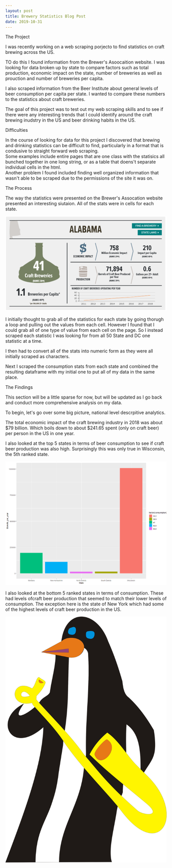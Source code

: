 ```yaml
---
layout: post
title: Brewery Statistics Blog Post
date: 2019-10-31
---
```


The Project

I was recently working on a web scraping porjecto to find statistics on craft brewing across the US. 

TO do this I found information from the  Brewer's Asoocaition website.  I was looking for data broken up by state to compare factors such as total production, economic impact on the state, number of breweries as well as prouction and number of breweries per capita.

I also scraped information from the Beer Institute about general levels of beer consumption per capita per state.  I wanted to compare these numbers to the statistics about craft breweries.

The goal of this project was to test out my web scraping skills and to see if there were any interesting trends that I could identify around the craft brewing inudstry in the US and beer drinking habits in the US.


Difficulties

In the course of looking for data for this project I discovered that brewing and drinking statistics can be difficult to find, particularly in a format that is condusive to straight forward web scraping.  
Some examples include entire pages that are one class with the statisics all bunched together in one long string, or as a table that doens't separate individual cells in the html.  
Another problem I found included finding well organized information that wasn't able to be scraped due to the permissions of the site it was on.


The Process

The way the statistics were presented on the  Brewer's Assocation website presented an interesting siutaion. 
All of the stats were in cells for each state.

![Image](https://github.com/dramsay801/dramsay801.github.io/blob/master/images/Cellpic.PNG)

I initially thought to grab all of the statistics for each state by going thorugh a loop and pulling out the values from each cell.
However I found that I could grab all of one type of value from each cell on the page. So I instead scraped each statistic I was looking for from all 50 State and DC one statistic at a time.

I then had to convert all of the stats into numeric form as they were all initially scraped as characters. 

Next I scraped the consumption stats from each state and combined the resulting dataframe with my initial one to put all of my data in the same place.


The Findings

This section will be a little sparse for now, but will be updated as I go back and conduct more comprehensive analysis on my data.

To begin, let's go over some big picture, national level descrpitive analytics.

The total economic impact of the craft brewing industry in 2018 was about $79 billion.  Which boils down to about $241.65 spent (only on craft beer) per person in the US in one year.

I also looked at the top 5 states in terms of beer consumption to see if craft beer production was also high. Surprisingly this was only true in Wisconsin, the 5th ranked state.

![Image](https://github.com/dramsay801/dramsay801.github.io/blob/master/images/Top_5_consumption.PNG)


I also looked at the bottom 5 ranked states in terms of consumption. These had levels ofcraft beer production that seemed to match their lower levels of consumption. The exception here is the state of New York which had some of the highest levels of craft beer production in the US.

![Image](https://github.com/dramsay801/dramsay801.github.io/blob/master/images/Jazz%20Penguin.png)


